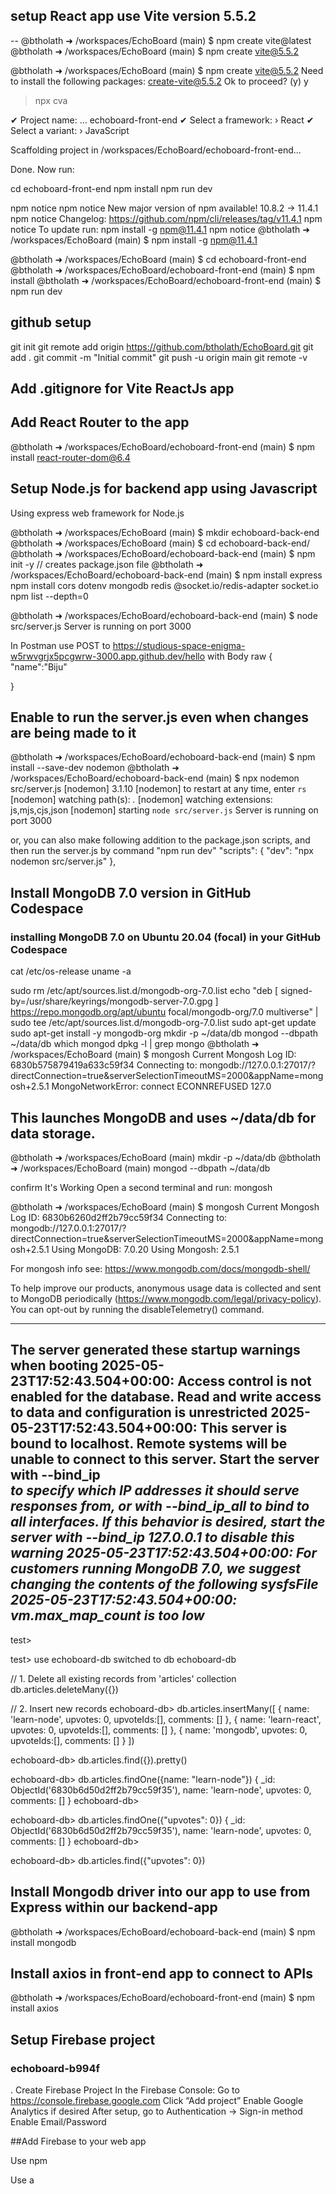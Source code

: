 
## setup React app use Vite version 5.5.2

-- @btholath ➜ /workspaces/EchoBoard (main) $ npm create vite@latest
@btholath ➜ /workspaces/EchoBoard (main) $ npm create vite@5.5.2


@btholath ➜ /workspaces/EchoBoard (main) $ npm create vite@5.5.2
Need to install the following packages:
create-vite@5.5.2
Ok to proceed? (y) y


> npx
> cva

✔ Project name: … echoboard-front-end
✔ Select a framework: › React
✔ Select a variant: › JavaScript

Scaffolding project in /workspaces/EchoBoard/echoboard-front-end...

Done. Now run:

  cd echoboard-front-end
  npm install
  npm run dev

npm notice
npm notice New major version of npm available! 10.8.2 -> 11.4.1
npm notice Changelog: https://github.com/npm/cli/releases/tag/v11.4.1
npm notice To update run: npm install -g npm@11.4.1
npm notice
@btholath ➜ /workspaces/EchoBoard (main) $ npm install -g npm@11.4.1

@btholath ➜ /workspaces/EchoBoard (main) $ cd echoboard-front-end
@btholath ➜ /workspaces/EchoBoard/echoboard-front-end (main) $ npm install
@btholath ➜ /workspaces/EchoBoard/echoboard-front-end (main) $ npm run dev

## github setup
git init
git remote add origin https://github.com/btholath/EchoBoard.git
git add .
git commit -m "Initial commit"
git push -u origin main
git remote -v

## Add .gitignore for Vite ReactJs app


## Add React Router to the app
@btholath ➜ /workspaces/EchoBoard/echoboard-front-end (main) $ npm install react-router-dom@6.4



## Setup Node.js for backend app using Javascript
Using express web framework for Node.js

@btholath ➜ /workspaces/EchoBoard (main) $ mkdir echoboard-back-end
@btholath ➜ /workspaces/EchoBoard (main) $ cd echoboard-back-end/
@btholath ➜ /workspaces/EchoBoard/echoboard-back-end (main) $ npm init -y  // creates package.json file
@btholath ➜ /workspaces/EchoBoard/echoboard-back-end (main) $ npm install express
npm install cors dotenv mongodb redis @socket.io/redis-adapter socket.io
npm list --depth=0

@btholath ➜ /workspaces/EchoBoard/echoboard-back-end (main) $ node src/server.js 
Server is running on port 3000

In Postman
use POST to https://studious-space-enigma-w5rwvgrjx5pcgwrw-3000.app.github.dev/hello with Body raw 
{
    "name":"Biju"

}

## Enable to run the server.js even when changes are being made to it
@btholath ➜ /workspaces/EchoBoard/echoboard-back-end (main) $ npm install --save-dev nodemon
@btholath ➜ /workspaces/EchoBoard/echoboard-back-end (main) $ npx nodemon src/server.js
[nodemon] 3.1.10
[nodemon] to restart at any time, enter `rs`
[nodemon] watching path(s): *.*
[nodemon] watching extensions: js,mjs,cjs,json
[nodemon] starting `node src/server.js`
Server is running on port 3000

or, you can also make following addition to the package.json scripts, and then run the server.js by command "npm run dev"
"scripts": {
    "dev": "npx nodemon src/server.js"
  },


## Install MongoDB 7.0 version in GitHub Codespace
### installing MongoDB 7.0 on Ubuntu 20.04 (focal) in your GitHub Codespace
cat /etc/os-release
uname -a

sudo rm /etc/apt/sources.list.d/mongodb-org-7.0.list
echo "deb [ signed-by=/usr/share/keyrings/mongodb-server-7.0.gpg ] https://repo.mongodb.org/apt/ubuntu focal/mongodb-org/7.0 multiverse" | \
sudo tee /etc/apt/sources.list.d/mongodb-org-7.0.list
sudo apt-get update
sudo apt-get install -y mongodb-org
mkdir -p ~/data/db
mongod --dbpath ~/data/db
which mongod
dpkg -l | grep mongo
@btholath ➜ /workspaces/EchoBoard (main) $ mongosh
Current Mongosh Log ID: 6830b575879419a633c59f34
Connecting to:          mongodb://127.0.0.1:27017/?directConnection=true&serverSelectionTimeoutMS=2000&appName=mongosh+2.5.1
MongoNetworkError: connect ECONNREFUSED 127.0



## This launches MongoDB and uses ~/data/db for data storage.
@btholath ➜ /workspaces/EchoBoard (main) mkdir -p ~/data/db
@btholath ➜ /workspaces/EchoBoard (main) mongod --dbpath ~/data/db

confirm It's Working
Open a second terminal and run:
mongosh


@btholath ➜ /workspaces/EchoBoard (main) $ mongosh
Current Mongosh Log ID: 6830b6260d2ff2b79cc59f34
Connecting to:          mongodb://127.0.0.1:27017/?directConnection=true&serverSelectionTimeoutMS=2000&appName=mongosh+2.5.1
Using MongoDB:          7.0.20
Using Mongosh:          2.5.1

For mongosh info see: https://www.mongodb.com/docs/mongodb-shell/


To help improve our products, anonymous usage data is collected and sent to MongoDB periodically (https://www.mongodb.com/legal/privacy-policy).
You can opt-out by running the disableTelemetry() command.

------
   The server generated these startup warnings when booting
   2025-05-23T17:52:43.504+00:00: Access control is not enabled for the database. Read and write access to data and configuration is unrestricted
   2025-05-23T17:52:43.504+00:00: This server is bound to localhost. Remote systems will be unable to connect to this server. Start the server with --bind_ip <address> to specify which IP addresses it should serve responses from, or with --bind_ip_all to bind to all interfaces. If this behavior is desired, start the server with --bind_ip 127.0.0.1 to disable this warning
   2025-05-23T17:52:43.504+00:00: For customers running MongoDB 7.0, we suggest changing the contents of the following sysfsFile
   2025-05-23T17:52:43.504+00:00: vm.max_map_count is too low
------

test> 

test> use echoboard-db
switched to db echoboard-db

// 1. Delete all existing records from 'articles' collection
db.articles.deleteMany({})

// 2. Insert new records
echoboard-db> 
db.articles.insertMany([
  { name: 'learn-node', upvotes: 0, upvoteIds:[], comments: [] },
  { name: 'learn-react', upvotes: 0, upvoteIds:[], comments: [] },
  { name: 'mongodb', upvotes: 0, upvoteIds:[], comments: [] }
])


echoboard-db> db.articles.find({}).pretty()

echoboard-db> db.articles.findOne({name: "learn-node"})
{
  _id: ObjectId('6830b6d50d2ff2b79cc59f35'),
  name: 'learn-node',
  upvotes: 0,
  comments: []
}
echoboard-db> 

echoboard-db> db.articles.findOne({"upvotes": 0})
{
  _id: ObjectId('6830b6d50d2ff2b79cc59f35'),
  name: 'learn-node',
  upvotes: 0,
  comments: []
}
echoboard-db> 

echoboard-db> db.articles.find({"upvotes": 0})


## Install Mongodb driver into our app to use from Express within our backend-app
@btholath ➜ /workspaces/EchoBoard/echoboard-back-end (main) $ npm install mongodb


## Install axios in front-end app to connect to APIs
@btholath ➜ /workspaces/EchoBoard/echoboard-front-end (main) $ npm install axios




## Setup Firebase project
### echoboard-b994f
. Create Firebase Project
In the Firebase Console:
Go to https://console.firebase.google.com
Click “Add project”
Enable Google Analytics if desired
After setup, go to Authentication → Sign-in method
Enable Email/Password


##Add Firebase to your web app

Use npm

Use a <script> tag
If you're already using npm and a module bundler such as webpack or Rollup, you can run the following command to install the latest SDK (Learn more):

@btholath ➜ /workspaces/EchoBoard/echoboard-front-end (main) $ npm install firebase


Then, initialize Firebase and begin using the SDKs for the products you'd like to use.

// Import the functions you need from the SDKs you need
import { initializeApp } from "firebase/app";
// TODO: Add SDKs for Firebase products that you want to use
// https://firebase.google.com/docs/web/setup#available-libraries

// Your web app's Firebase configuration
const firebaseConfig = {
  apiKey: "AIzaSyCo-FjJFd_oEss_s6EPtxr6y8xOsAdbAUI",
  authDomain: "echoboard-b994f.firebaseapp.com",
  projectId: "echoboard-b994f",
  storageBucket: "echoboard-b994f.firebasestorage.app",
  messagingSenderId: "460081465840",
  appId: "1:460081465840:web:5773d6ff95583863a9f535"
};

// Initialize Firebase
const app = initializeApp(firebaseConfig);
Note: This option uses the modular JavaScript SDK, which provides reduced SDK size.

Learn more about Firebase for web: Get Started, Web SDK API Reference, Samples


Create Account failed: FirebaseError: Firebase: Error (auth/configuration-not-found).
    at createErrorInternal (assert.ts:146:55)
    at _fail (assert.ts:65:9)
    at _performFetchWithErrorHandling (index.ts:243:9)
    at async _performSignInRequest (index.ts:264:26)
    at async createUserWithEmailAndPassword (email_and_password.ts:302:20)
    at async createAccount (CreateAccountPage.jsx:21:13)

## Add Firebase Auth to Node.js (backend)
@btholath ➜ /workspaces/EchoBoard/echoboard-back-end (main) $ npm install firebase-admin


## Host ReactJS application in Google Cloud ( from development mode to production-ready) deployment.
### prepare app for release

1. Build the React Frontend
- This creates a dist/ folder (or build/ if CRA).
- It contains static production files (HTML, JS, CSS) optimized for deployment.

@btholath ➜ /workspaces/EchoBoard (main) $ cd echoboard-front-end
@btholath ➜ /workspaces/EchoBoard/echoboard-front-end (main) $ npm run build

> echoboard-front-end@0.0.0 build
> vite build

vite v5.4.19 building for production...
✓ 111 modules transformed.
dist/index.html                   0.46 kB │ gzip:   0.29 kB
dist/assets/index-DFTIUlFQ.css    1.32 kB │ gzip:   0.64 kB
dist/assets/index-CHJGx839.js   400.06 kB │ gzip: 111.63 kB
✓ built in 2.50s


2. Move dist/ into the Backend
@btholath ➜ /workspaces/EchoBoard/echoboard-front-end (main) $ mv dist ../echoboard-back-end/dist

Then, update .gitignore in the backend:
/dist

3. Serve dist/ with Express
Update your server.js

🔁 Add this at the top:
import path from 'path';
import { fileURLToPath } from 'url';

const __filename = fileURLToPath(import.meta.url);
const __dirname = path.dirname(__filename);


Serve static files and fallback route:
Add this below your API routes:
app.use(express.static(path.join(__dirname, '../dist')));

app.get(/^\/(?!api).*/, (req, res) => {
  res.sendFile(path.join(__dirname, '../dist/index.html'));
});

This will serve the static frontend from Express for non-API routes.
^\/(?!api).* is a regex: it matches anything not starting with /api.


4. Use Dynamic Port Binding
Update your PORT logic:
const PORT = process.env.PORT || 8000;

app.listen(PORT, () => {
  console.log(`Server is running on port ${PORT}`);
});

Result:
Now:
Your frontend and backend are served from the same Express server.
You no longer need to run npm run dev for the frontend.
This makes deploying to platforms like Render, Railway, Google Cloud, or Heroku much easier.


### setting up hosting for MongoDB
To complete the release:

Switch from mongodb://127.0.0.1:27017 to a hosted MongoDB URI.

Use MongoDB Atlas and store the URI in .env:
MONGO_URI=mongodb+srv://<user>:<pass>@cluster.mongodb.net/echoboard-db

Then in code
const uri = process.env.MONGO_URI;


Host Mongodb in https://cloud.mongodb.com/
Create a new project named "EchoBoard", a new cluster will leave it the default name which is Cluster0, and choose the AWS as the provider


You need to secure your MongoDB Atlas cluster before you can use it. Set which users and IP addresses can access your cluster now. Read more 

Add a connection IP address
Your current IP address (47.156.0.124) has been added to enable local connectivity. Only an IP address you add to your Access List will be able to connect to your project's clusters. Add more later in Network Access.
Create a database user
This first user will have atlasAdmin  permissions for this project.

We autogenerated a username and password. You can use this or create your own.

You'll need your database user's credentials in the next step. Copy the database user password.
Username
echoboard
Password  <-- copy the password over to your .env file


You need to secure your MongoDB Atlas cluster before you can use it. Set which users and IP addresses can access your cluster now. Read more 

Add a connection IP address
Your current IP address (47.156.0.124) has been added to enable local connectivity. Only an IP address you add to your Access List will be able to connect to your project's clusters. Add more later in Network Access.
Create a database user
A database user has been added to this project. Create another user later in Database Access.
You'll need your database user's credentials in the next step.


Choose Shell, to populate the records

@btholath ➜ /workspaces/EchoBoard (main) $ cat /etc/os-release
NAME="Ubuntu"
VERSION="20.04.6 LTS (Focal Fossa)"
ID=ubuntu
ID_LIKE=debian
PRETTY_NAME="Ubuntu 20.04.6 LTS"
VERSION_ID="20.04"
HOME_URL="https://www.ubuntu.com/"
SUPPORT_URL="https://help.ubuntu.com/"
BUG_REPORT_URL="https://bugs.launchpad.net/ubuntu/"
PRIVACY_POLICY_URL="https://www.ubuntu.com/legal/terms-and-policies/privacy-policy"
VERSION_CODENAME=focal
UBUNTU_CODENAME=focal
@btholath ➜ /workspaces/EchoBoard (main) $ 



1. Select your operating system and download the MongoDB Shell


or Copy download URL
Mongosh(2.5.1) lets you connect to MongoDB to work with your data and configure your database. 2.0.0 or greater is required to work with Atlas Stream Processing

2.
Add <your mongosh's download directory>/bin to your $PATH variable. How to
3. Run your connection string in your command line

Show Password
Use this connection string in your application

mongosh "mongodb+srv://cluster0.heofhcv.mongodb.net/" --apiVersion 1 --username echoboard --password MiL8eFXbyCuQeRHH

The password for echoboard is included in the connection string for your first time setup. This password will not be available again after exiting this connect flow.
RESOURCES

Open the shell in your IDE where your github codespace have been running and enter
mongosh "mongodb+srv://cluster0.heofhcv.mongodb.net/" --apiVersion 1 --username echoboard --password MiL8eFXbyCuQeRHH
Before you run the above command you need to allow network access from your ide to the mongodb,
In mongodb dashboard, go to Network Access menu, choose Add IP address and enter 0.0.0.0/0 and set it for a 1 day or 1 week as deemed necessary.

@btholath ➜ /workspaces/EchoBoard (main) $ mongosh "mongodb+srv://cluster0.heofhcv.mongodb.net/" --apiVersion 1 --username echoboard --password MiL8eFXbyCuQeRHH
Current Mongosh Log ID: 6835fe2dcabe0a378fc59f34
Connecting to:          mongodb+srv://<credentials>@cluster0.heofhcv.mongodb.net/?appName=mongosh+2.5.1
Using MongoDB:          8.0.9 (API Version 1)
Using Mongosh:          2.5.1

For mongosh info see: https://www.mongodb.com/docs/mongodb-shell/

Atlas atlas-e57gn3-shard-0 [primary] test> 

Insert records
Atlas atlas-e57gn3-shard-0 [primary] echoboard-db> db.articles.insertMany([
...   { name: 'learn-node', upvotes: 0, upvoteIds:[], comments: [] },
...   { name: 'learn-react', upvotes: 0, upvoteIds:[], comments: [] },
...   { name: 'mongodb', upvotes: 0, upvoteIds:[], comments: [] }
... ])
... 
{
  acknowledged: true,
  insertedIds: {
    '0': ObjectId('6835feb4cabe0a378fc59f35'),
    '1': ObjectId('6835feb4cabe0a378fc59f36'),
    '2': ObjectId('6835feb4cabe0a378fc59f37')
  }
}
Atlas atlas-e57gn3-shard-0 [primary] echoboard-db> 

Now we need to get the complete connection string for Mongo.
Go to Mongo dashboard, click on Database, choose Cluster, and click on Connect, and then click on Drivers
mongodb+srv://echoboard:<db_password>@cluster0.heofhcv.mongodb.net/?retryWrites=true&w=majority&appName=Cluster0



### Set environment variables

### Deploy application


## Shutdown app in Google cloud.

